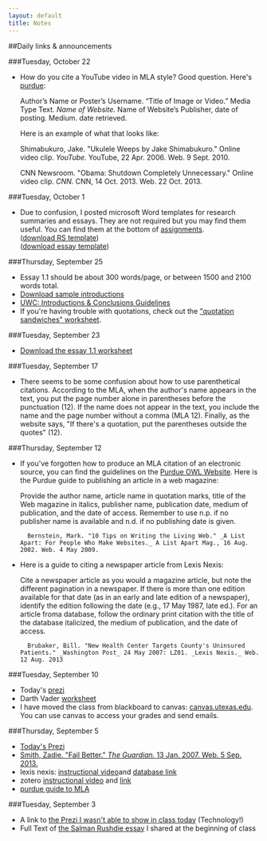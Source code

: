 ```yaml
---
layout: default
title: Notes
---
```


##Daily links & announcements

###Tuesday, October 22
* How do you cite a YouTube video in MLA style? Good question. Here's [purdue](https://owl.english.purdue.edu/owl/resource/747/18/):  

	Author’s Name or Poster’s Username. “Title of Image or Video.” Media Type
	Text. *Name of Website.* Name of Website’s Publisher, date of posting. Medium. date retrieved.

	Here is an example of what that looks like:

	Shimabukuro, Jake. "Ukulele Weeps by Jake Shimabukuro." Online video clip.
	*YouTube.* YouTube, 22 Apr. 2006. Web. 9 Sept. 2010.

	CNN Newsroom. "Obama: Shutdown Completely Unnecessary." Online video clip. *CNN.* CNN, 14 Oct. 2013. Web. 22 Oct. 2013.


###Tuesday, October 1  

* Due to confusion, I posted microsoft Word templates for research summaries and essays. They are not required but you may find them useful. You can find them at the bottom of [assignments](assignments/index.html).  
	([download RS template](assignments/RSTemplate.docx))  
	([download essay template](assignments/EssayTemplate.docx))  

###Thursday, September 25

* Essay 1.1 should be about 300 words/page, or between 1500 and 2100 words total.
* [Download sample introductions](assignments/SampleIntroductions.docx)
* [UWC: Introductions & Conclusions Guidelines](http://uwc.utexas.edu/handouts/introductions-conclusions)
* If you're having trouble with quotations, check out the ["quotation sandwiches" worksheet](assignments/quotation-sandwiches.html).

###Tuesday, September 23

* [Download the essay 1.1 worksheet](pdf/Essay1Worksheet.docx)

###Tuesday, September 17

* There seems to be some confusion about how to use parenthetical citations. According to the MLA, when the author's name appears in the text, you put the page number alone in parentheses before the punctuation (12). If the name does not appear in the text, you include the name and the page number without a comma (MLA 12). Finally, as the website says, "If there's a quotation, put the parentheses outside the quotes" (12). 

###Thursday, September 12  

* If you've forgotten how to produce an MLA citation of an electronic source, you can find the guidelines on the [Purdue OWL Website](http://owl.english.purdue.edu/owl/resource/747/08/). 
	Here is the Purdue guide to publishing an article in a web magazine:  

	Provide the author name, article name in quotation marks, title of the Web magazine in italics, publisher name, publication date, medium of publication, and the date of access. Remember to use n.p. if no publisher name is available and n.d. if no publishing date is given.  

		Bernstein, Mark. "10 Tips on Writing the Living Web." _A List Apart: For People Who Make Websites._ A List Apart Mag., 16 Aug. 2002. Web. 4 May 2009.

* Here is a guide to citing a newspaper article from Lexis Nexis:  

	Cite a newspaper article as you would a magazine article, but note the different pagination in a newspaper. If there is more than one edition available for that date (as in an early and late edition of a newspaper), identify the edition following the date (e.g., 17 May 1987, late ed.). For an article froma  database, follow the ordinary print citation with the title of the database italicized, the medium of publication, and the date of access.

		Brubaker, Bill. "New Health Center Targets County's Uninsured Patients." _Washington Post_ 24 May 2007: LZ01. _Lexis Nexis._ Web. 12 Aug. 2013


###Tuesday, September 10

* Today's [prezi](http://prezi.com/eilvbaj-htbp/?utm_campaign=share&utm_medium=copy&rc=ex0share)
* Darth Vader [worksheet](pdf/VaderWorksheet2.docx)
* I have moved the class from blackboard to canvas: [canvas.utexas.edu](http://canvas.utexas.edu). You can use canvas to access your grades and send emails.

###Thursday, September 5

* [Today's Prezi](http://prezi.com/gzacbmh2z3lf/present/?auth_key=48jaa2j&follow=mrrt6nts80s0&kw=present-gzacbmh2z3lf&rc=ref-9850539)  
* [Smith, Zadie. "Fail Better." _The Guardian._ 13 Jan. 2007. Web. 5 Sep. 2013.](http://faculty.sunydutchess.edu/oneill/failbetter.htm)  
* lexis nexis: [instructional video](https://vimeo.com/73831747)and [database link](http://lib.utexas.edu/indexes/index.php)
* zotero [instructional video](https://vimeo.com/73833290) and [link](http://www.zotero.org/)
* [purdue guide to MLA](http://owl.english.purdue.edu/owl/resource/747/01/)


###Tuesday, September 3

* A link to [the Prezi I wasn't able to show in class today](http://prezi.com/izmt-gyrytqm/present/?auth_key=y7cduml&follow=mrrt6nts80s0&kw=present-izmt-gyrytqm&rc=ref-9850539) (Technology!)  
* Full Text of [the Salman Rushdie essay](http://www.beartronics.com/rushdie.html) I shared at the beginning of class  

